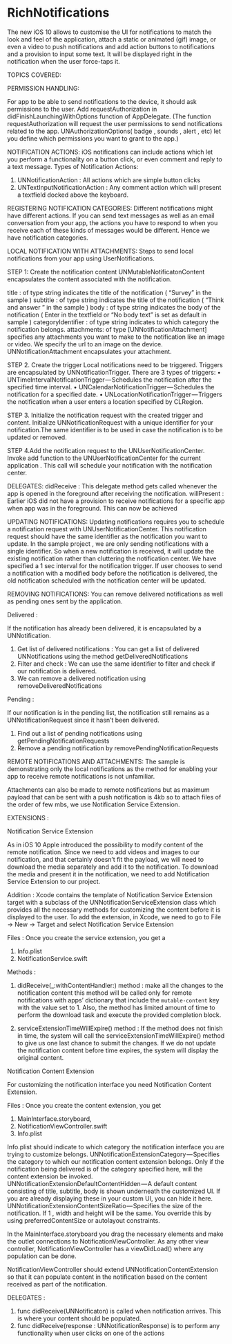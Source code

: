 # RichNotifications
The new iOS 10 allows to customise the UI for notifications to match the look and feel of the application, attach a static or animated (gif) image, or even a video to push notifications and add action buttons to notifications and a provision to input some text. It will be displayed right in the notification when the user force-taps it.

TOPICS COVERED:

PERMISSION HANDLING:

For app to be able to send notifications to the device, it should ask permissions to the user.
Add requestAuthorization in didFinishLaunchingWithOptions function of AppDelegate. (The function requestAuthorization will request the user permissions to send notifications related to the app. UNAuthorizationOptions( badge , sounds , alert , etc) let you define which permissions you want to grant to the app.)


NOTIFICATION ACTIONS:
iOS notifications can include actions which let you perform a functionality on a button click, or even comment and reply to a text message.
Types of Notification Actions:
1. UNNotificationAction : All actions which are simple button clicks 
2. UNTextInputNotificationAction : Any comment action which will present a textfield docked above the keyboard.


REGISTERING NOTIFICATION CATEGORIES:
Different notifications might have different actions. If you can send text messages as well as an email conversation from your app, the actions you have to respond to when you receive each of these kinds of messages would be different. Hence we have notification categories.


LOCAL NOTIFICATION WITH ATTACHMENTS:
Steps to send local notifications from your app using UserNotifications.

STEP 1: Create the notification content
UNMutableNotificatonContent encapsulates the content associated with the notification.

title : of type string indicates the title of the notification ( “Survey” in the sample )
subtitle : of type string indicates the title of the notification ( “Think and answer ” in the sample )
body : of type string indicates the body of the notification ( Enter in the textfield or “No body text” is set as default in sample )
categoryIdentifier : of type string indicates to which category the notification belongs. 
attachments: of type [UNNotificationAttachment]  specifies any attachments you want to make to the notification like an image or video. We specify the url to an image on the device. UNNotificationAttachment encapsulates your attachment.


STEP 2. Create the trigger 
Local notifications need to be triggered. Triggers are encapsulated by UNNotificationTrigger.
There are 3 types of triggers:
•	UNTimeIntervalNotificationTrigger — Schedules the notification after the specified time interval.
•	UNCalendarNotificationTrigger — Schedules the notification for a specified date.
•	UNLocationNotificationTrigger — Triggers the notification when a user enters a location specified by CLRegion.


STEP 3. Initialize the notification request with the created trigger and content.
Initialize UNNotificationRequest with a unique identifier for your notification.The same identifier is to be used in case the notification is to be updated or removed.

STEP 4.Add the notification request to the UNUserNotificationCenter.
Invoke add function to the UNUserNotificationCenter for the current application . This call will schedule your notification with the notification center.

DELEGATES:
didReceive : This delegate method gets called whenever the app is opened in the foreground after receiving the notification.
willPresent : Earlier iOS did not have a provision to receive notifications for a specific app when app was in the foreground. This can now be achieved


UPDATING NOTIFICATIONS:
Updating notifications requires you to schedule a notification request with UNUserNotificationCenter. 
This notification request should have the same identifier as the notification you want to update.
In the sample project , we are only sending notifications with a single identifier. So when a new notification is received, it will update the existing notification rather than cluttering the notification center.
We have specified a 1 sec interval for the notification trigger. If user chooses to send a notification with a modified body before the notification is delivered, the old notification scheduled with the notification center will be updated.


REMOVING NOTIFICATIONS:
You can remove delivered notifications as well as pending ones sent by the application.

Delivered : 

If the notification has already been delivered, it is encapsulated by a UNNotification. 
1. Get list of delivered notifications : You can get a list of delivered UNNotifications using the method getDeliveredNotifications
2. Filter and check : We can use the same identifier to filter and check if our notification is delivered.
3. We can remove a delivered notification using removeDeliveredNotifications


Pending :

If our notification is in the pending list, the notification still remains as a UNNotificationRequest since it hasn’t been delivered. 
1. Find out a list of pending notifications using getPendingNotificationRequests
2. Remove a pending notification by removePendingNotificationRequests



REMOTE NOTIFICATIONS AND ATTACHMENTS:
The sample is demonstrating only the local notifications as the method for enabling your app to receive remote notifications is not unfamiliar. 

Attachments can also be made to remote notifications but as maximum payload that can be sent with a push notification is 4kb so to attach files of the order of few mbs, we use Notification Service Extension.



EXTENSIONS : 


Notification Service Extension

As in iOS 10 Apple introduced the possibility to modify content of the remote notification. 
Since we need to add videos and images to our notification, and that certainly doesn’t fit the payload, we will need to download the media separately and add it to the notification.
To download the media and present it in the notification, we need to add Notification Service Extension to our project. 

Addition :
Xcode contains the template of Notification Service Extension target with a subclass of the UNNotificationServiceExtension class which provides all the necessary methods for customizing the content before it is displayed to the user.
To add the extension, in Xcode, we need to go to File -> New -> Target and select Notification Service Extension

Files :
Once you create the service extension, you get a 
1. Info.plist 
2. NotificationService.swift

Methods :
1. didReceive(_:withContentHandler:) method :
make all the changes to the notification content
this method will be called only for remote notifications with apps’ dictionary that include the `mutable-content` key with the value set to 1. 
Also, the method has limited amount of time to perform the download task and execute the provided completion block. 

2. serviceExtensionTimeWillExpire() method :
If the method does not finish in time, the system will call the serviceExtensionTimeWillExpire() method to give us one last chance to submit the changes. If we do not update the notification content before time expires, the system will display the original content.


Notification Content Extension

For customizing the notification interface you need Notification Content Extension.

Files :
Once you create the content extension, you get 
1. MainInterface.storyboard,
2. NotificationViewController.swift
3. Info.plist

Info.plist should indicate to which category the notification interface you are trying to customize belongs.
UNNotificationExtensionCategory — Specifies the category to which our notification content extension belongs. Only if the notification being delivered is of the category specified here, will the content extension be invoked.
UNNotificationExtensionDefaultContentHidden — A default content consisting of title, subtitle, body is shown underneath the customized UI. If you are already displaying these in your custom UI, you can hide it here.
UNNotificationExtensionContentSizeRatio — Specifies the size of the notification. If 1 , width and height will be the same. You override this by using preferredContentSize or autolayout constraints.


In the MainInterface.storyboard you drag the necessary elements and make the outlet connections to NotificationViewController.
As any other view controller, NotificationViewController has a viewDidLoad() where any population can be done.


NotificationViewController should extend UNNotificationContentExtension so that it can populate content in the notification based on the content received as part of the notification.


DELEGATES :
1. func didReceive(UNNotificaton) is called when notification arrives. This is where your content should be populated.
2. func didReceive(response : UNNotificationResponse) is to perform any functionality when user clicks on one of the actions
